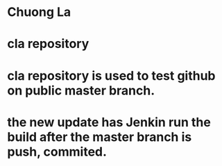 # Chuong La
# cla repository
# cla repository is used to test github on public master branch.
# the new update has Jenkin run the build after the master branch is push, commited.
